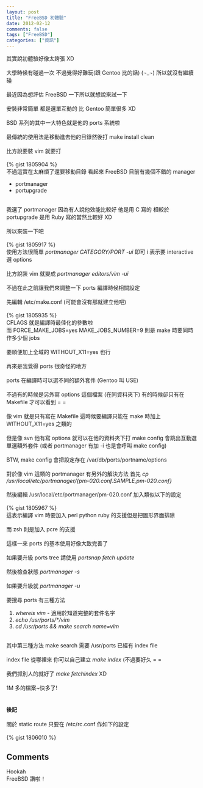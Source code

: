 ```yaml
---
layout: post
title: "FreeBSD 初體驗"
date: 2012-02-12
comments: false
tags: ["FreeBSD"]
categories: ["資訊"]
---
```


其實說初體驗好像太誇張 XD<br /><br />大學時候有碰過一次  不過覺得好難玩(跟 Gentoo 比的話) (¬_¬) 所以就沒有繼續碰<br /><br />最近因為想評估 FreeBSD 一下所以就想說來試一下<br /><br />安裝非常簡單 都是選單互動的 比 Gentoo 簡單很多 XD<br /><!--more--><br />BSD 系列的其中一大特色就是他的 ports 系統啦<br /><br />最傳統的使用法是移動進去他的目錄然後打 make install clean<br /><br />比方說要裝 vim 就要打 <br /><br />{% gist 1805904 %}<br />不過這實在太麻煩了還要移動目錄 看起來 FreeBSD 目前有幾個不錯的 manager<br /><ul><li>portmanager</li><li>portupgrade</li></ul><br />我選了 portmanager 因為有人說他效能比較好 他是用 C 寫的 相較於 portupgrade 是用 Ruby 寫的當然比較好 XD<br /><br />所以來裝一下吧<br /><br />{% gist 1805917 %}<br />使用方法很簡單 <i>portmanager CATEGORY/PORT -ui</i> 即可 i 表示要 interactive 選 options<br /><br />比方說裝 vim 就變成 <i>portmanager editors/vim -ui</i><br /><br />不過在此之前讓我們來調整一下 ports 編譯時候相關設定<br /><br />先編輯 /etc/make.conf (可能會沒有那就建立他吧)<br /><br />{% gist 1805935 %}<br />CFLAGS 就是編譯時最佳化的參數啦<br />而 FORCE_MAKE_JOBS=yes MAKE_JOBS_NUMBER=9 則是 make 時要同時作多少個 jobs<br /><br />要順便加上全域的 WITHOUT_X11=yes 也行<br /><br />再來是我覺得 ports 很奇怪的地方<br /><br />ports 在編譯時可以選不同的額外套件 (Gentoo 叫 USE)<br /><br />不過有的時候是另外寫 options 這個檔案 (在同資料夾下) 有的時候卻只有在 Makefile 才可以看到 = =<br /><br />像 vim 就是只有寫在 Makefile 這時候要編譯只能在 make 時加上 WITHOUT_X11=yes 之類的<br /><br />但是像 svn 他有寫 options 就可以在他的資料夾下打 make config 會跳出互動選單選額外套件 (或者 portmanager 有加 -i 也是會呼叫 make config)<br /><br />BTW, make config 會把設定存在 /var/db/ports/portname/options<br /><br />對於像 vim 這類的 portmanager 有另外的解決方法 首先 <i>cp /usr/local/etc/portmanager/{pm-020.conf.SAMPLE,pm-020.conf}</i><br /><br />然後編輯 /usr/local/etc/portmanager/pm-020.conf 加入類似以下的設定<br /><br />{% gist 1805967 %}<br />這表示編譯 vim 時要加入 perl python ruby 的支援但是把圖形界面排除<br /><br />而 zsh 則是加入 pcre 的支援<br /><br />這樣一來 ports 的基本使用好像大致完善了<br /><br />如果要升級 ports tree 請使用 <i>portsnap fetch update</i><br /><br />然後檢查狀態 <i>portmanager -s</i><br /><br />如果要升級就 <i>portmanager -u</i><br /><br />要搜尋 ports 有三種方法<br /><ol><li><i>whereis vim</i> - 適用於知道完整的套件名字</li><li><i>echo /usr/ports/*/*vim*</i></li><li><i>cd /usr/ports && make search name=vim</i></li></ol><br />其中第三種方法 make search 需要 /usr/ports 已經有 index file<br /><br />index file 從哪裡來 你可以自己建立 <i>make index</i> (不過要好久 = =<br /><br />我們抓別人的就好了 <i>make fetchindex</i>  XD<br /><br />1M 多的檔案~快多了!<br /><br /><h4>後記</h4>關於 static route 只要在 /etc/rc.conf 作如下的設定<br /><br />{% gist 1806010 %}
<h2>Comments</h2>
<div class='comments'>
<div class='comment'>
<div class='author'>Hookah</div>
<div class='content'>
FreeBSD 讚啦！</div>
</div>
</div>
